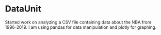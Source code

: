 # DataUnit

Started work on analyzing a CSV file containing data about the NBA from 1996-2019.
I am using pandas for data manipulation and plotly for graphing.
